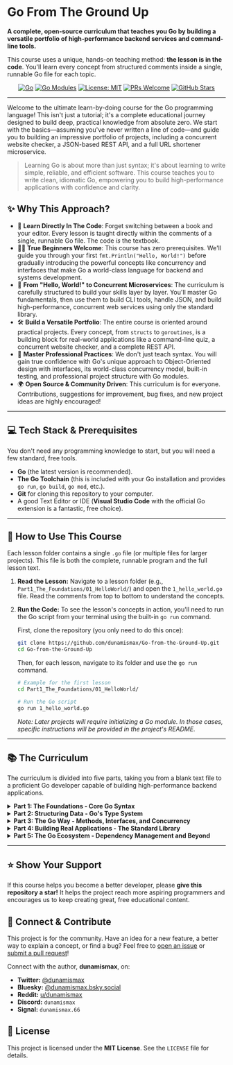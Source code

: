# Go From The Ground Up

<p align="left">
  <b>A complete, open-source curriculum that teaches you Go by building a versatile portfolio of high-performance backend services and command-line tools.</b>
</p>
<p align="left">
  This course uses a unique, hands-on teaching method: <b>the lesson is in the code</b>. You'll learn every concept from structured comments inside a single, runnable Go file for each topic.
</p>
<p align="center">
  <a href="https://go.dev/"><img src="https://img.shields.io/badge/Language-Go-blue.svg" alt="Go"></a>
  <a href="https://go.dev/doc/toolchain"><img src="https://img.shields.io/badge/Tooling-Go%20Modules-green.svg" alt="Go Modules"></a>
  <a href="https://github.com/dunamismax/Go-from-the-Ground-Up/blob/main/LICENSE"><img src="https://img.shields.io/badge/License-MIT-yellow.svg" alt="License: MIT"></a>
  <a href="https://github.com/dunamismax/Go-from-the-Ground-Up/pulls"><img src="https://img.shields.io/badge/PRs-welcome-brightgreen.svg?style=flat-square" alt="PRs Welcome"></a>
  <a href="https://github.com/dunamismax/Go-from-the-Ground-Up/stargazers"><img src="https://img.shields.io/github/stars/dunamismax/Go-from-the-Ground-Up?style=social" alt="GitHub Stars"></a>
</p>

---

Welcome to the ultimate learn-by-doing course for the Go programming language! This isn't just a tutorial; it's a complete educational journey designed to build deep, practical knowledge from absolute zero. We start with the basics—assuming you've never written a line of code—and guide you to building an impressive portfolio of projects, including a concurrent website checker, a JSON-based REST API, and a full URL shortener microservice.

> Learning Go is about more than just syntax; it's about learning to write simple, reliable, and efficient software. This course teaches you to write clean, idiomatic Go, empowering you to build high-performance applications with confidence and clarity.

## ✨ Why This Approach?

*   📖 **Learn Directly In The Code**: Forget switching between a book and your editor. Every lesson is taught directly within the comments of a single, runnable Go file. The code *is* the textbook.
*   👨‍💻 **True Beginners Welcome**: This course has zero prerequisites. We'll guide you through your first `fmt.Println("Hello, World!")` before gradually introducing the powerful concepts like concurrency and interfaces that make Go a world-class language for backend and systems development.
*   🚀 **From "Hello, World!" to Concurrent Microservices**: The curriculum is carefully structured to build your skills layer by layer. You'll master Go fundamentals, then use them to build CLI tools, handle JSON, and build high-performance, concurrent web services using only the standard library.
*   🛠️ **Build a Versatile Portfolio**: The entire course is oriented around practical projects. Every concept, from `structs` to `goroutines`, is a building block for real-world applications like a command-line quiz, a concurrent website checker, and a complete REST API.
*   💪 **Master Professional Practices**: We don't just teach syntax. You will gain true confidence with Go's unique approach to Object-Oriented design with interfaces, its world-class concurrency model, built-in testing, and professional project structure with Go modules.
*   🌍 **Open Source & Community Driven**: This curriculum is for everyone. Contributions, suggestions for improvement, bug fixes, and new project ideas are highly encouraged!

---

## 💻 Tech Stack & Prerequisites

You don't need any programming knowledge to start, but you will need a few standard, free tools.

*   **Go** (the latest version is recommended).
*   **The Go Toolchain** (this is included with your Go installation and provides `go run`, `go build`, `go mod`, etc.).
*   **Git** for cloning this repository to your computer.
*   A good Text Editor or IDE (**Visual Studio Code** with the official Go extension is a fantastic, free choice).

---

## 🚀 How to Use This Course

Each lesson folder contains a single `.go` file (or multiple files for larger projects). This file is both the complete, runnable program and the full lesson text.

1.  **Read the Lesson:** Navigate to a lesson folder (e.g., `Part1_The_Foundations/01_HelloWorld/`) and open the `1_hello_world.go` file. Read the comments from top to bottom to understand the concepts.

2.  **Run the Code:** To see the lesson's concepts in action, you'll need to run the Go script from your terminal using the built-in `go run` command.

    First, clone the repository (you only need to do this once):
    ```sh
    git clone https://github.com/dunamismax/Go-from-the-Ground-Up.git
    cd Go-from-the-Ground-Up
    ```

    Then, for each lesson, navigate to its folder and use the `go run` command.
    ```sh
    # Example for the first lesson
    cd Part1_The_Foundations/01_HelloWorld/

    # Run the Go script
    go run 1_hello_world.go
    ```
    *Note: Later projects will require initializing a Go module. In those cases, specific instructions will be provided in the project's README.*

---

## 📚 The Curriculum

The curriculum is divided into five parts, taking you from a blank text file to a proficient Go developer capable of building high-performance backend applications.

<details>
<summary><strong>Part 1: The Foundations - Core Go Syntax</strong></summary>
<br>
<i>(Focus: The basic building blocks of Go, including its unique approach to types, functions, and errors.)</i>

| Lesson                           | Key Concepts                                              | Description                                                              |
| -------------------------------- | --------------------------------------------------------- | ------------------------------------------------------------------------ |
| `1_hello_world.go`               | `package main`, `import`, `fmt.Println`, `go run`         | The essential first step: running your very first Go program.            |
| `2_variables_and_types.go`       | `var`, `:=`, `string`, `int`, `float64`, `bool`           | Learn to store, manage, and work with statically typed information.      |
| `3_packages_and_imports.go`      | `math`, `strings`, standard library                       | Explore Go's powerful standard library to perform common tasks.          |
| `4_functions.go`                 | `func`, typed arguments, multiple `return` values         | Organize code into reusable blocks and return multiple results with ease.|
| `5_control_flow.go`              | `if/else`, `switch`, the unified `for` loop               | Give your program a brain by letting it execute code based on conditions.|
| `6_pointers.go`                  | `*`, `&`, memory addresses, value sharing                 | A gentle introduction to how Go manages memory and shares data.        |
| `7_error_handling.go`            | `(value, error)` return pattern                           | Master the idiomatic, robust way Go handles errors without exceptions.   |

</details>

<details>
<summary><strong>Part 2: Structuring Data - Go's Type System</strong></summary>
<br>
<i>(Focus: Moving beyond primitive types to create and manage complex data structures.)</i>

| Lesson                           | Key Concepts                                              | Description                                                              |
| -------------------------------- | --------------------------------------------------------- | ------------------------------------------------------------------------ |
| `8_arrays_and_slices.go`         | Fixed-size arrays vs. dynamic slices, `len()`, `cap()`    | Learn the difference between fixed arrays and Go's powerful slices.      |
| `9_maps.go`                      | `make()`, key-value pairs, checking for existence         | Master Go's built-in key-value data structure for fast lookups.        |
| `10_structs.go`                  | `type`, custom data structures                            | Create your own custom data types by composing fields together.          |
| `11_project_simple_cli_quiz.go`  | **Project:** Structs, slices, `fmt.Scanln`                | Build your first interactive command-line application: a simple quiz.    |

</details>

<details>
<summary><strong>Part 3: The Go Way - Methods, Interfaces, and Concurrency</strong></summary>
<br>
<i>(Focus: Mastering the core concepts that make Go unique, powerful, and fun to use.)</i>

| Lesson                                     | Key Concepts                                              | Description                                                              |
| ------------------------------------------ | --------------------------------------------------------- | ------------------------------------------------------------------------ |
| `12_methods_on_structs.go`                 | Pointer vs. value receivers                               | Attach functions (methods) directly to your custom data types.           |
| `13_interfaces.go`                         | Implicit satisfaction, polymorphism                       | Unlock the power of Go's flexible and decoupled design philosophy.       |
| `14_goroutines.go`                         | The `go` keyword, lightweight concurrency                 | Learn to run functions concurrently with incredible ease.                |
| `15_channels.go`                           | `make(chan)`, `<-`, thread-safe communication             | Communicate safely between goroutines, a cornerstone of Go concurrency.|
| `16_project_concurrent_web_checker.go`     | **Project:** Goroutines, channels, standard library         | Build a tool that checks a list of websites concurrently and efficiently.|

</details>

<details>
<summary><strong>Part 4: Building Real Applications - The Standard Library</strong></summary>
<br>
<i>(Focus: Leveraging Go's exceptional standard library to build practical, real-world tools.)</i>

| Lesson                           | Key Concepts                                              | Description                                                              |
| -------------------------------- | --------------------------------------------------------- | ------------------------------------------------------------------------ |
| `17_working_with_files.go`       | `os`, `io`, `bufio` packages                              | Persist data beyond program execution by reading from and writing to files.|
| `18_handling_json.go`            | `encoding/json`, struct tags, `Marshal`/`Unmarshal`       | Master JSON, the universal language of web APIs and data exchange.       |
| `19_intro_to_net_http.go`        | `http.ListenAndServe`, `http.HandleFunc`                  | Build a production-ready web server using *only* Go's standard library.|
| `20_project_simple_rest_api/`    | **Project:** `net/http`, JSON, structs, project structure | Build a multi-file REST API for a contact book with GET and POST routes. |

</details>

<details>
<summary><strong>Part 5: The Go Ecosystem - Dependency Management and Beyond</strong></summary>
<br>
<i>(Focus: Professional practices for creating scalable, testable, and distributable applications.)</i>

| Lesson                                     | Key Concepts                                              | Description                                                              |
| ------------------------------------------ | --------------------------------------------------------- | ------------------------------------------------------------------------ |
| `21_go_modules_and_dependencies.go`| `go mod init`, `go.mod`, `go get`                         | Learn the professional standard for managing project dependencies.       |
| `22_testing_in_go.go`                | `testing` package, `go test`, table-driven tests          | Write unit tests with Go's simple, built-in testing framework.         |
| `23_structuring_a_larger_project/`   | `internal/`, `cmd/`, project layout                       | Learn how to organize code for large, scalable, and maintainable apps.   |
| `24_capstone_url_shortener_service/` | **Final Capstone Project**                                | A complete URL shortener microservice using a web server and a map store.|
| `25_what_next.go`                    | Guidance document                                         | A commented guide to further learning in gRPC, DevOps, Gin, and more.  |

</details>

---

## ⭐ Show Your Support

If this course helps you become a better developer, please **give this repository a star!** It helps the project reach more aspiring programmers and encourages us to keep creating great, free educational content.

## 🤝 Connect & Contribute

This project is for the community. Have an idea for a new feature, a better way to explain a concept, or find a bug? Feel free to [open an issue](https://github.com/dunamismax/Go-from-the-Ground-Up/issues) or [submit a pull request](https://github.com/dunamismax/Go-from-the-Ground-Up/pulls)!

Connect with the author, **dunamismax**, on:

*   **Twitter:** [@dunamismax](https://twitter.com/dunamismax)
*   **Bluesky:** [@dunamismax.bsky.social](https://bsky.app/profile/dunamismax.bsky.social)
*   **Reddit:** [u/dunamismax](https://www.reddit.com/user/dunamismax)
*   **Discord:** `dunamismax`
*   **Signal:** `dunamismax.66`

## 📜 License

This project is licensed under the **MIT License**. See the `LICENSE` file for details.